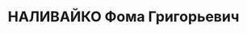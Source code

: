 ---
title: НАЛИВАЙКО Фома Григорьевич
description: 1892 г.р., русский, член ВКП(б) с 1917 года, слушатель Ленинградских
  курсов директоров совхозов. По постановлению Особого совещания при НКВД СССР от
  16 января 1935 года «за участие в контрреволюционной зиновьевской группе» приговорен
  к заключению в концлагерь сроком на 5 лет.
---